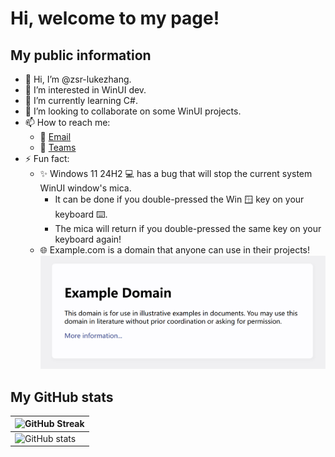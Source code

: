# Hi, welcome to my page!
## My public information
- 👋 Hi, I’m @zsr-lukezhang.
- 👀 I’m interested in WinUI dev.
- 🌱 I’m currently learning C#.
- 💞️ I’m looking to collaborate on some WinUI projects.
- 📫 How to reach me:
  - 📧 [Email](mailto:admin@lukezhang.win)
  - 🛜 [Teams](https://teams.live.com/l/invite/FEAbSrIXN4DHxu7yAM)
- ⚡ Fun fact:
  - ✨ Windows 11 24H2 💻 has a bug that will stop the current system WinUI window's mica.
    - It can be done if you double-pressed the Win 🪟 key on your keyboard ⌨️.
    - The mica will return if you double-pressed the same key on your keyboard again!
  - 🌐 Example.com is a domain that anyone can use in their projects!
    ![Example.com](https://github.com/zsr-lukezhang/zsr-lukezhang/blob/main/Images/example.com.png?raw=true)
## My GitHub stats
|<img src="https://github-readme-streak-stats.herokuapp.com?user=zsr-lukezhang&theme=vue&locale=en-US&date_format=%5BY.%5Dn.j&hide_border=true" alt="GitHub Streak" width="500"/>|
|---|
|<img alt="GitHub stats" src="https://github-readme-stats.vercel.app/api?username=zsr-lukezhang&amp;theme=vue&amp;show_icons=true&hide_border=true" width="500"/>|
<!---
zsr-lukezhang/zsr-lukezhang is a ✨ special ✨ repository because its `README.md` (this file) appears on your GitHub profile.
You can click the Preview link to take a look at your changes.
--->
